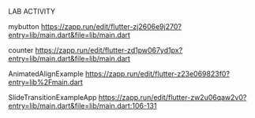 LAB ACTIVITY

mybutton
https://zapp.run/edit/flutter-zj2606e9j270?entry=lib/main.dart&file=lib/main.dart

counter
https://zapp.run/edit/flutter-zd1pw067yd1px?entry=lib/main.dart&file=lib/main.dart

AnimatedAlignExample
https://zapp.run/edit/flutter-z23e069823f0?entry=lib%2Fmain.dart

SlideTransitionExampleApp
https://zapp.run/edit/flutter-zw2u06qaw2v0?entry=lib/main.dart&file=lib/main.dart:106-131
